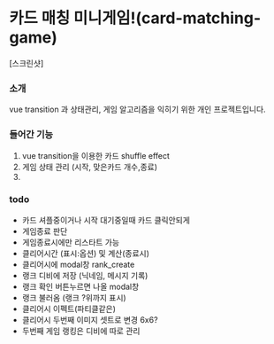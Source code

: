 # 카드 매칭 미니게임!(card-matching-game)

[스크린샷]

### 소개

vue transition 과 상태관리, 게임 알고리즘을 익히기 위한
개인 프로젝트입니다.

### 들어간 기능

1. vue transition을 이용한 카드 shuffle effect
2. 게임 상태 관리 (시작, 맞은카드 개수,종료)
3.

### todo

- 카드 셔플중이거나 시작 대기중일때 카드 클릭안되게
- 게임종료 판단
- 게임종료시에만 리스타트 가능
- 클리어시간 (표시:옵션) 및 계산(종료시)
- 클리어시에 modal창 rank_create
- 랭크 디비에 저장 (닉네임, 메시지 기록)
- 랭크 확인 버튼누르면 나올 modal창
- 랭크 불러옴 (랭크 ?위까지 표시)
- 클리어시 이펙트(파티클같은)
- 클리어시 두번째 이미지 셋트로 변경 6x6?
- 두번째 게임 랭킹은 디비에 따로 관리
